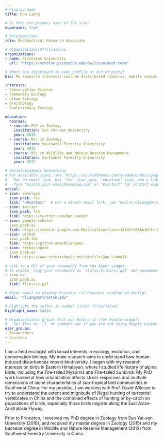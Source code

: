 ```yaml
---
# Display name
title: Dan Liang

# Is this the primary user of the site?
superuser: true

# Role/position
role: Postdoctoral Research Associate

# Organizations/Affiliations
organizations:
- name: Princeton University
  url: "https://scholar.princeton.edu/dwilcove/meet-team"

# Short bio (displayed in user profile at end of posts)
bio: My research interests include distributed robotics, mobile computing and programmable matter.

interests:
- Conservation Science
- Community Ecology
- Urban Ecology
- Ornithology
- Evolutionary Ecology

education:
  courses:
  - course: PhD in Zoology
    institution: Sun Yat-sen University
    year: 2018
  - course: MSc in Zoology
    institution: Southwest Forestry University
    year: 2015
  - course: BSc in Wildlife and Nature Reserve Management
    institution: Southwest Forestry University
    year: 2012

# Social/Academic Networking
# For available icons, see: https://sourcethemes.com/academic/docs/page-builder/#icons
#   For an email link, use "fas" icon pack, "envelope" icon, and a link in the
#   form "mailto:your-email@example.com" or "#contact" for contact widget.
social:
- icon: envelope
  icon_pack: fas
  link: '/#contact'  # For a direct email link, use "mailto:dliang@princeton.edu".
- icon: twitter
  icon_pack: fab
  link: https://twitter.com/DanLiang10
- icon: google-scholar
  icon_pack:ai
  link: https://scholar.google.com.hk/citations?user=1A2UJvYAAAAJ&hl=-EN
- icon: github
  icon_pack:fab
  link: https://github.com/dliangwws
- icon: researchgate
  icon_pack:ai
  link: https://www.researchgate.net/profile/Dan_Liang10
  
# Link to a PDF of your resume/CV from the About widget.
# To enable, copy your resume/CV to `static/files/cv.pdf` and uncomment the lines below.
- icon:cv
  icon_pack:ai
  link: files/cv.pdf

# Enter email to display Gravatar (if Gravatar enabled in Config)
email: "dliang@princeton.edu"

# Highlight the author in author lists? (true/false)
highlight_name: false

# Organizational groups that you belong to (for People widget)
#   Set this to `[]` or comment out if you are not using People widget.
user_groups:
- Researchers
- Visitors
---
```


I am a field ecologist with broad interests in ecology, evolution, and conservation biology. My main research aims to understand how human-induced disturbances impact biodiversity. I began with my research interests on birds in Eastern Himalayan, where I studied life history of alpine birds, including the Fire-tailed Myzornis and Fire-tailed Sunbirds. My PhD work looked at how urbanization affects stress responses and multiple dimensions of niche characteristics of sub-tropical bird communities in Southwest China. For my postdoc, I am working with Prof. David Wilcove to try to understand the extent and mignitude of illegal hunting of terrestrial vertebrates in China and the combined effects of hunting or by-catch on populations of birds, especially those birds migrate along the East Asian- Australasia Flyway.

Prior to Princeton, I received my PhD degree in Zoology from Sun Yat-sen University (2018), and received my master degree in Zoology (2015) and my bachelor degree in Wildlife and Nature Reserve Management (2012) from Southwest Forestry University in China.
